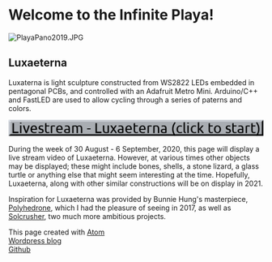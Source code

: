 <!DOCTYPE html>
<html>
  <head>
    <meta charset="utf-8">
    <!--<title>Luxaeterna</title> -->
  </head>
  <body>
    <h1>Welcome to the Infinite Playa!</h1>
    <img src="PlayaPano2019.JPG" alt="PlayaPano2019.JPG">
    <h2>Luxaeterna</h2>
    <!--<img src="http://foustja.ddns.net:8081" alt="Luxaeterna stream"> -->
    <!--<iframe width="560" height="315" 
    src="https://www.youtube.com/embed/live_stream?channel=UCH1IeN5ZQYLfa2T7RVm72mA" 
    frameborder="0" allowfullscreen></iframe> --> 
    <p>Luxaterna is light sculpture constructed from WS2822 LEDs embedded
      in pentagonal PCBs, and controlled with an Adafruit Metro Mini. 
      Arduino/C++ and FastLED are used to allow cycling through a series 
      of paterns and colors.
    </p>
    <a href="https://www.youtube.com/embed/live_stream?channel=UCH1IeN5ZQYLfa2T7RVm72mA" 
      title="Youtube Livestream"><img src="/livebutton2.png" alt="Livestream" /></a>
    <p>During the week of 30 August - 6 September, 2020, this page will
      display a live stream video of Luxaeterna. However, at various times
      other objects may be displayed; these might include bones, shells, a
      stone lizard, a glass turtle or anything else that might seem interesting
      at the time. Hopefully, Luxaeterna, along with other similar constructions
      will be on display  in 2021.
    </p>
    <p>Inspiration for Luxaeterna was provided by Bunnie Hung's masterpiece,
      <a href="https://wiki.techinc.nl/Polyhedrone">Polyhedrone</a>, which I
      had the pleasure of seeing in 2017, as well as
      <a href="https://www.solcrusher.com/">Solcrusher</a>, two much more
      ambitious projects.
    </p>
    <footer>
      <p>
       This page created with <a href="https://atom.io/">Atom</a><br>
       <a href="https://symbolicdomain.wordpress.com">Wordpress blog</a><br>
       <a href="https://github.com/foustja">Github</a>
      </p>
    </footer>
  </body>
</html>

